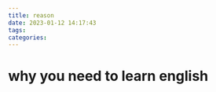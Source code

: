 ```yaml
---
title: reason
date: 2023-01-12 14:17:43
tags:
categories:
---
```




# why you need to learn english

